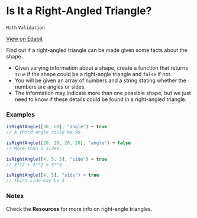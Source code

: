 # Is It a Right-Angled Triangle?

`Math` `Validation`

[View on Edabit](https://edabit.com/challenge/LgD9W3uCRBXow6s5e)

Find out if a right-angled triangle can be made given some facts about the shape.

- Given varying information about a shape, create a function that returns `true` if the shape could be a right-angle triangle and `false` if not.
- You will be given an array of numbers and a string stating whether the numbers are angles or sides.
- The information may indicate more than one possible shape, but we just need to know if these details could be found in a right-angled triangle.

### Examples

```js
isRightAngle([30, 60], "angle") ➞ true
// A third angle could be 90

isRightAngle([20, 20, 20, 20], "angle") ➞ false
// More than 3 sides

isRightAngle([4, 5, 3], "side") ➞ true
// 3**2 + 4**2 = 5**2

isRightAngle([4, 5], "side") ➞ true
// Third side may be 3
```

### Notes

Check the **Resources** for more info on right-angle triangles.

